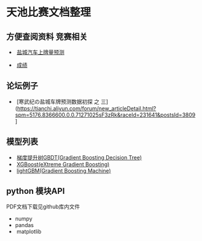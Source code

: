 天池比赛文档整理
===========================
方便查阅资料
竞赛相关
-------
-  [盐城汽车上牌量预测](https://tianchi.aliyun.com/competition/introduction.htm?spm=5176.100066.0.0.1fefe14csBETgs&raceId=231641&_is_login_redirect=true&accounttraceid=c1ad14c1-3d7b-46e5-a340-fe100ce4459e)

-  [成绩](https://tianchi.aliyun.com/competition/myScore.htm?spm=5176.11165268.5678.7.2fd0feebVCSzhk&raceId=231641)

论坛例子
-------
-  [寒武纪の盐城车牌预测数据初探 之 三](https://tianchi.aliyun.com/forum/new_articleDetail.html?spm=5176.8366600.0.0.71271025sF3zRk&raceId=231641&postsId=3809]

模型列表
-------
-  [梯度提升树GBDT(Gradient Boosting Decision Tree)](http://blog.csdn.net/a819825294)
-  [XGBoost(eXtreme Gradient Boosting)](http://blog.csdn.net/totoro1745/article/details/53328725?utm_source=itdadao&utm_medium=referral)
-  [lightGBM(Gradient Boosting Machine)](http://blog.csdn.net/niaolianjiulin/article/details/76584785)


python 模块API
-------
PDF文档下载见github库内文件
-  numpy
-  pandas
-  matplotlib



